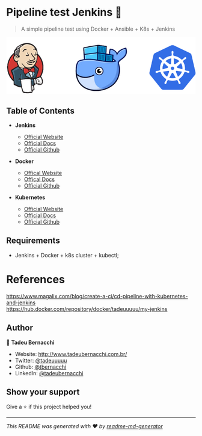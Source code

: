 <h1 align="">Pipeline test Jenkins 👋</h1>
<p>
</p>

> A simple pipeline test using Docker + Ansible + K8s + Jenkins

![jenkins](/.github/assets/img/jenkins-pipe.png)

## Table of Contents

* **Jenkins**
  * [Official Website](https://www.jenkins.io/)
  * [Official Docs](https://www.jenkins.io/doc/book/installing/)
  * [Official Github](https://github.com/jenkinsci/jenkins)

* **Docker**
  * [Offical Website](https://www.docker.com/)
  * [Offical Docs](https://docs.docker.com/)
  * [Official Github](https://github.com/docker/)

* **Kubernetes**
  * [Official Website](https://kubernetes.io)
  * [Official Docs](https://kubernetes.io/docs/home/)
  * [Official Github](https://github.com/kubernetes)

## Requirements
* Jenkins + Docker + k8s cluster + kubectl;


# References
https://www.magalix.com/blog/create-a-ci/cd-pipeline-with-kubernetes-and-jenkins  
https://hub.docker.com/repository/docker/tadeuuuuu/my-jenkins  


## Author

👤 **Tadeu Bernacchi**

* Website: http://www.tadeubernacchi.com.br/
* Twitter: [@tadeuuuuu](https://twitter.com/tadeuuuuu)
* Github: [@tbernacchi](https://github.com/tbernacchi)
* LinkedIn: [@tadeubernacchi](https://linkedin.com/in/tadeubernacchi)

## Show your support

Give a ⭐️ if this project helped you!

***
_This README was generated with ❤️ by [readme-md-generator](https://github.com/kefranabg/readme-md-generator)_
